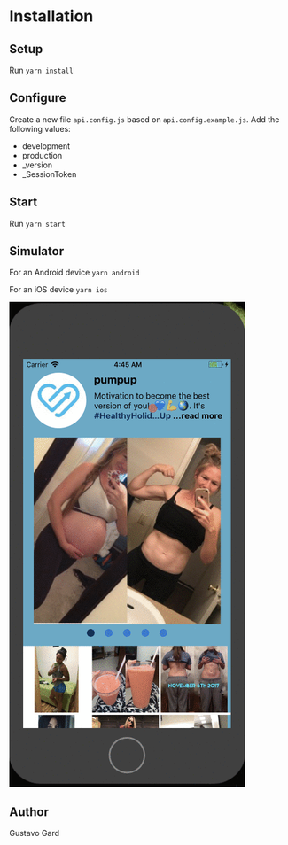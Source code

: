 # Installation

## Setup

Run `yarn install`

## Configure

Create a new file `api.config.js` based on `api.config.example.js`.
Add the following values:
* development
* production
* _version
* _SessionToken

## Start

Run `yarn start`

## Simulator

For an Android device `yarn android`

For an iOS device `yarn ios`

![Demo](./demo.gif)

## Author
Gustavo Gard
